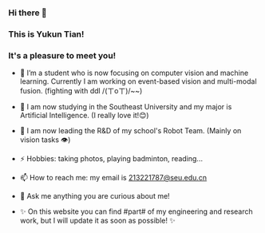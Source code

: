 ### Hi there 👋
### This is Yukun Tian!
### It's a pleasure to meet you!

- 🔭 I’m a student who is now focusing on computer vision and machine learning. Currently I am working on event-based vision and multi-modal fusion. (fighting with ddl /(ㄒoㄒ)/~~)  
- 👯 I am now studying in the Southeast University and my major is Artificial Intelligence. (I really love it!😊)  
- 🌱 I am now leading the R&D of my school's Robot Team. (Mainly on vision tasks 👁)  
- ⚡ Hobbies: taking photos, playing badminton, reading...  
- 📫 How to reach me: my email is 213221787@seu.edu.cn  
- 💬 Ask me anything you are curious about me!  

-  ✨ On this website you can find #part# of my engineering and research work, but I will update it as soon as possible! ✨


<!--
**TTiannaiTT/TTiannaiTT** is a ✨ _special_ ✨ repository because its `README.md` (this file) appears on your GitHub profile.

Here are some ideas to get you started:

- 🔭 I’m currently working on ...
- 🌱 I’m currently learning ...
- 👯 I’m looking to collaborate on ...
- 🤔 I’m looking for help with ...
- 💬 Ask me about ...
- 📫 How to reach me: ...
- 😄 Pronouns: ...
- ⚡ Fun fact: ...
-->
